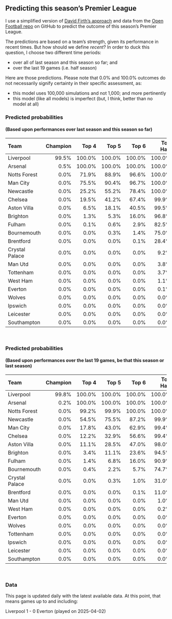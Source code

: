 
<!-- README.md is generated from README.Rmd. Please edit that file -->

## Predicting this season’s Premier League

I use a simplified version of [David Firth’s
approach](https://github.com/DavidFirth/alt3code) and data from the
[Open Football repo](https://github.com/openfootball/football.json) on
GitHub to predict the outcome of this season’s Premier League.

The predictions are based on a team’s strength, given its performance in
recent times. But how should we define *recent*? In order to duck this
question, I choose two different time periods:

- over all of last season and this season so far; and
- over the last 19 games (i.e. half season)

Here are those predictions. Please note that 0.0% and 100.0% outcomes do
not necessarily signify certainty in their specific assessment, as:

- this model uses 100,000 simulations and not 1,000; and more
  pertinently
- this model (like all models) is imperfect (but, I think, better than
  no model at all)

### Predicted probabilities

#### (Based upon performances over last season and this season so far)

<table>
<thead>
<tr>
<th style="text-align:left;">
Team
</th>
<th style="text-align:right;">
Champion
</th>
<th style="text-align:right;">
Top 4
</th>
<th style="text-align:right;">
Top 5
</th>
<th style="text-align:right;">
Top 6
</th>
<th style="text-align:right;">
Top Half
</th>
<th style="text-align:right;">
Relegation
</th>
</tr>
</thead>
<tbody>
<tr>
<td style="text-align:left;">
Liverpool
</td>
<td style="text-align:right;">
99.5%
</td>
<td style="text-align:right;">
100.0%
</td>
<td style="text-align:right;">
100.0%
</td>
<td style="text-align:right;">
100.0%
</td>
<td style="text-align:right;">
100.0%
</td>
<td style="text-align:right;">
0.0%
</td>
</tr>
<tr>
<td style="text-align:left;">
Arsenal
</td>
<td style="text-align:right;">
0.5%
</td>
<td style="text-align:right;">
100.0%
</td>
<td style="text-align:right;">
100.0%
</td>
<td style="text-align:right;">
100.0%
</td>
<td style="text-align:right;">
100.0%
</td>
<td style="text-align:right;">
0.0%
</td>
</tr>
<tr>
<td style="text-align:left;">
Notts Forest
</td>
<td style="text-align:right;">
0.0%
</td>
<td style="text-align:right;">
71.9%
</td>
<td style="text-align:right;">
88.9%
</td>
<td style="text-align:right;">
96.6%
</td>
<td style="text-align:right;">
100.0%
</td>
<td style="text-align:right;">
0.0%
</td>
</tr>
<tr>
<td style="text-align:left;">
Man City
</td>
<td style="text-align:right;">
0.0%
</td>
<td style="text-align:right;">
75.5%
</td>
<td style="text-align:right;">
90.4%
</td>
<td style="text-align:right;">
96.7%
</td>
<td style="text-align:right;">
100.0%
</td>
<td style="text-align:right;">
0.0%
</td>
</tr>
<tr>
<td style="text-align:left;">
Newcastle
</td>
<td style="text-align:right;">
0.0%
</td>
<td style="text-align:right;">
25.2%
</td>
<td style="text-align:right;">
55.2%
</td>
<td style="text-align:right;">
78.4%
</td>
<td style="text-align:right;">
100.0%
</td>
<td style="text-align:right;">
0.0%
</td>
</tr>
<tr>
<td style="text-align:left;">
Chelsea
</td>
<td style="text-align:right;">
0.0%
</td>
<td style="text-align:right;">
19.5%
</td>
<td style="text-align:right;">
41.2%
</td>
<td style="text-align:right;">
67.4%
</td>
<td style="text-align:right;">
99.9%
</td>
<td style="text-align:right;">
0.0%
</td>
</tr>
<tr>
<td style="text-align:left;">
Aston Villa
</td>
<td style="text-align:right;">
0.0%
</td>
<td style="text-align:right;">
6.5%
</td>
<td style="text-align:right;">
18.1%
</td>
<td style="text-align:right;">
40.5%
</td>
<td style="text-align:right;">
99.5%
</td>
<td style="text-align:right;">
0.0%
</td>
</tr>
<tr>
<td style="text-align:left;">
Brighton
</td>
<td style="text-align:right;">
0.0%
</td>
<td style="text-align:right;">
1.3%
</td>
<td style="text-align:right;">
5.3%
</td>
<td style="text-align:right;">
16.0%
</td>
<td style="text-align:right;">
96.8%
</td>
<td style="text-align:right;">
0.0%
</td>
</tr>
<tr>
<td style="text-align:left;">
Fulham
</td>
<td style="text-align:right;">
0.0%
</td>
<td style="text-align:right;">
0.1%
</td>
<td style="text-align:right;">
0.6%
</td>
<td style="text-align:right;">
2.9%
</td>
<td style="text-align:right;">
82.5%
</td>
<td style="text-align:right;">
0.0%
</td>
</tr>
<tr>
<td style="text-align:left;">
Bournemouth
</td>
<td style="text-align:right;">
0.0%
</td>
<td style="text-align:right;">
0.0%
</td>
<td style="text-align:right;">
0.3%
</td>
<td style="text-align:right;">
1.4%
</td>
<td style="text-align:right;">
75.0%
</td>
<td style="text-align:right;">
0.0%
</td>
</tr>
<tr>
<td style="text-align:left;">
Brentford
</td>
<td style="text-align:right;">
0.0%
</td>
<td style="text-align:right;">
0.0%
</td>
<td style="text-align:right;">
0.0%
</td>
<td style="text-align:right;">
0.1%
</td>
<td style="text-align:right;">
28.4%
</td>
<td style="text-align:right;">
0.0%
</td>
</tr>
<tr>
<td style="text-align:left;">
Crystal Palace
</td>
<td style="text-align:right;">
0.0%
</td>
<td style="text-align:right;">
0.0%
</td>
<td style="text-align:right;">
0.0%
</td>
<td style="text-align:right;">
0.0%
</td>
<td style="text-align:right;">
9.2%
</td>
<td style="text-align:right;">
0.0%
</td>
</tr>
<tr>
<td style="text-align:left;">
Man Utd
</td>
<td style="text-align:right;">
0.0%
</td>
<td style="text-align:right;">
0.0%
</td>
<td style="text-align:right;">
0.0%
</td>
<td style="text-align:right;">
0.0%
</td>
<td style="text-align:right;">
3.8%
</td>
<td style="text-align:right;">
0.0%
</td>
</tr>
<tr>
<td style="text-align:left;">
Tottenham
</td>
<td style="text-align:right;">
0.0%
</td>
<td style="text-align:right;">
0.0%
</td>
<td style="text-align:right;">
0.0%
</td>
<td style="text-align:right;">
0.0%
</td>
<td style="text-align:right;">
3.7%
</td>
<td style="text-align:right;">
0.0%
</td>
</tr>
<tr>
<td style="text-align:left;">
West Ham
</td>
<td style="text-align:right;">
0.0%
</td>
<td style="text-align:right;">
0.0%
</td>
<td style="text-align:right;">
0.0%
</td>
<td style="text-align:right;">
0.0%
</td>
<td style="text-align:right;">
1.1%
</td>
<td style="text-align:right;">
0.0%
</td>
</tr>
<tr>
<td style="text-align:left;">
Everton
</td>
<td style="text-align:right;">
0.0%
</td>
<td style="text-align:right;">
0.0%
</td>
<td style="text-align:right;">
0.0%
</td>
<td style="text-align:right;">
0.0%
</td>
<td style="text-align:right;">
0.1%
</td>
<td style="text-align:right;">
0.0%
</td>
</tr>
<tr>
<td style="text-align:left;">
Wolves
</td>
<td style="text-align:right;">
0.0%
</td>
<td style="text-align:right;">
0.0%
</td>
<td style="text-align:right;">
0.0%
</td>
<td style="text-align:right;">
0.0%
</td>
<td style="text-align:right;">
0.0%
</td>
<td style="text-align:right;">
0.1%
</td>
</tr>
<tr>
<td style="text-align:left;">
Ipswich
</td>
<td style="text-align:right;">
0.0%
</td>
<td style="text-align:right;">
0.0%
</td>
<td style="text-align:right;">
0.0%
</td>
<td style="text-align:right;">
0.0%
</td>
<td style="text-align:right;">
0.0%
</td>
<td style="text-align:right;">
99.9%
</td>
</tr>
<tr>
<td style="text-align:left;">
Leicester
</td>
<td style="text-align:right;">
0.0%
</td>
<td style="text-align:right;">
0.0%
</td>
<td style="text-align:right;">
0.0%
</td>
<td style="text-align:right;">
0.0%
</td>
<td style="text-align:right;">
0.0%
</td>
<td style="text-align:right;">
100.0%
</td>
</tr>
<tr>
<td style="text-align:left;">
Southampton
</td>
<td style="text-align:right;">
0.0%
</td>
<td style="text-align:right;">
0.0%
</td>
<td style="text-align:right;">
0.0%
</td>
<td style="text-align:right;">
0.0%
</td>
<td style="text-align:right;">
0.0%
</td>
<td style="text-align:right;">
100.0%
</td>
</tr>
</tbody>
</table>

<br/>

### Predicted probabilities

#### (Based upon performances over the last 19 games, be that this season or last season)

<table>
<thead>
<tr>
<th style="text-align:left;">
Team
</th>
<th style="text-align:right;">
Champion
</th>
<th style="text-align:right;">
Top 4
</th>
<th style="text-align:right;">
Top 5
</th>
<th style="text-align:right;">
Top 6
</th>
<th style="text-align:right;">
Top Half
</th>
<th style="text-align:right;">
Relegation
</th>
</tr>
</thead>
<tbody>
<tr>
<td style="text-align:left;">
Liverpool
</td>
<td style="text-align:right;">
99.8%
</td>
<td style="text-align:right;">
100.0%
</td>
<td style="text-align:right;">
100.0%
</td>
<td style="text-align:right;">
100.0%
</td>
<td style="text-align:right;">
100.0%
</td>
<td style="text-align:right;">
0.0%
</td>
</tr>
<tr>
<td style="text-align:left;">
Arsenal
</td>
<td style="text-align:right;">
0.2%
</td>
<td style="text-align:right;">
100.0%
</td>
<td style="text-align:right;">
100.0%
</td>
<td style="text-align:right;">
100.0%
</td>
<td style="text-align:right;">
100.0%
</td>
<td style="text-align:right;">
0.0%
</td>
</tr>
<tr>
<td style="text-align:left;">
Notts Forest
</td>
<td style="text-align:right;">
0.0%
</td>
<td style="text-align:right;">
99.2%
</td>
<td style="text-align:right;">
99.9%
</td>
<td style="text-align:right;">
100.0%
</td>
<td style="text-align:right;">
100.0%
</td>
<td style="text-align:right;">
0.0%
</td>
</tr>
<tr>
<td style="text-align:left;">
Newcastle
</td>
<td style="text-align:right;">
0.0%
</td>
<td style="text-align:right;">
54.5%
</td>
<td style="text-align:right;">
75.5%
</td>
<td style="text-align:right;">
87.2%
</td>
<td style="text-align:right;">
99.9%
</td>
<td style="text-align:right;">
0.0%
</td>
</tr>
<tr>
<td style="text-align:left;">
Man City
</td>
<td style="text-align:right;">
0.0%
</td>
<td style="text-align:right;">
17.8%
</td>
<td style="text-align:right;">
43.0%
</td>
<td style="text-align:right;">
62.9%
</td>
<td style="text-align:right;">
99.4%
</td>
<td style="text-align:right;">
0.0%
</td>
</tr>
<tr>
<td style="text-align:left;">
Chelsea
</td>
<td style="text-align:right;">
0.0%
</td>
<td style="text-align:right;">
12.2%
</td>
<td style="text-align:right;">
32.9%
</td>
<td style="text-align:right;">
56.6%
</td>
<td style="text-align:right;">
99.4%
</td>
<td style="text-align:right;">
0.0%
</td>
</tr>
<tr>
<td style="text-align:left;">
Aston Villa
</td>
<td style="text-align:right;">
0.0%
</td>
<td style="text-align:right;">
11.1%
</td>
<td style="text-align:right;">
28.5%
</td>
<td style="text-align:right;">
47.0%
</td>
<td style="text-align:right;">
98.0%
</td>
<td style="text-align:right;">
0.0%
</td>
</tr>
<tr>
<td style="text-align:left;">
Brighton
</td>
<td style="text-align:right;">
0.0%
</td>
<td style="text-align:right;">
3.4%
</td>
<td style="text-align:right;">
11.1%
</td>
<td style="text-align:right;">
23.6%
</td>
<td style="text-align:right;">
94.5%
</td>
<td style="text-align:right;">
0.0%
</td>
</tr>
<tr>
<td style="text-align:left;">
Fulham
</td>
<td style="text-align:right;">
0.0%
</td>
<td style="text-align:right;">
1.4%
</td>
<td style="text-align:right;">
6.8%
</td>
<td style="text-align:right;">
16.0%
</td>
<td style="text-align:right;">
90.9%
</td>
<td style="text-align:right;">
0.0%
</td>
</tr>
<tr>
<td style="text-align:left;">
Bournemouth
</td>
<td style="text-align:right;">
0.0%
</td>
<td style="text-align:right;">
0.4%
</td>
<td style="text-align:right;">
2.2%
</td>
<td style="text-align:right;">
5.7%
</td>
<td style="text-align:right;">
74.7%
</td>
<td style="text-align:right;">
0.0%
</td>
</tr>
<tr>
<td style="text-align:left;">
Crystal Palace
</td>
<td style="text-align:right;">
0.0%
</td>
<td style="text-align:right;">
0.0%
</td>
<td style="text-align:right;">
0.3%
</td>
<td style="text-align:right;">
1.0%
</td>
<td style="text-align:right;">
31.0%
</td>
<td style="text-align:right;">
0.0%
</td>
</tr>
<tr>
<td style="text-align:left;">
Brentford
</td>
<td style="text-align:right;">
0.0%
</td>
<td style="text-align:right;">
0.0%
</td>
<td style="text-align:right;">
0.0%
</td>
<td style="text-align:right;">
0.1%
</td>
<td style="text-align:right;">
11.0%
</td>
<td style="text-align:right;">
0.0%
</td>
</tr>
<tr>
<td style="text-align:left;">
Man Utd
</td>
<td style="text-align:right;">
0.0%
</td>
<td style="text-align:right;">
0.0%
</td>
<td style="text-align:right;">
0.0%
</td>
<td style="text-align:right;">
0.0%
</td>
<td style="text-align:right;">
1.0%
</td>
<td style="text-align:right;">
0.0%
</td>
</tr>
<tr>
<td style="text-align:left;">
West Ham
</td>
<td style="text-align:right;">
0.0%
</td>
<td style="text-align:right;">
0.0%
</td>
<td style="text-align:right;">
0.0%
</td>
<td style="text-align:right;">
0.0%
</td>
<td style="text-align:right;">
0.2%
</td>
<td style="text-align:right;">
0.0%
</td>
</tr>
<tr>
<td style="text-align:left;">
Everton
</td>
<td style="text-align:right;">
0.0%
</td>
<td style="text-align:right;">
0.0%
</td>
<td style="text-align:right;">
0.0%
</td>
<td style="text-align:right;">
0.0%
</td>
<td style="text-align:right;">
0.0%
</td>
<td style="text-align:right;">
0.0%
</td>
</tr>
<tr>
<td style="text-align:left;">
Wolves
</td>
<td style="text-align:right;">
0.0%
</td>
<td style="text-align:right;">
0.0%
</td>
<td style="text-align:right;">
0.0%
</td>
<td style="text-align:right;">
0.0%
</td>
<td style="text-align:right;">
0.0%
</td>
<td style="text-align:right;">
0.0%
</td>
</tr>
<tr>
<td style="text-align:left;">
Tottenham
</td>
<td style="text-align:right;">
0.0%
</td>
<td style="text-align:right;">
0.0%
</td>
<td style="text-align:right;">
0.0%
</td>
<td style="text-align:right;">
0.0%
</td>
<td style="text-align:right;">
0.0%
</td>
<td style="text-align:right;">
0.0%
</td>
</tr>
<tr>
<td style="text-align:left;">
Ipswich
</td>
<td style="text-align:right;">
0.0%
</td>
<td style="text-align:right;">
0.0%
</td>
<td style="text-align:right;">
0.0%
</td>
<td style="text-align:right;">
0.0%
</td>
<td style="text-align:right;">
0.0%
</td>
<td style="text-align:right;">
99.9%
</td>
</tr>
<tr>
<td style="text-align:left;">
Leicester
</td>
<td style="text-align:right;">
0.0%
</td>
<td style="text-align:right;">
0.0%
</td>
<td style="text-align:right;">
0.0%
</td>
<td style="text-align:right;">
0.0%
</td>
<td style="text-align:right;">
0.0%
</td>
<td style="text-align:right;">
100.0%
</td>
</tr>
<tr>
<td style="text-align:left;">
Southampton
</td>
<td style="text-align:right;">
0.0%
</td>
<td style="text-align:right;">
0.0%
</td>
<td style="text-align:right;">
0.0%
</td>
<td style="text-align:right;">
0.0%
</td>
<td style="text-align:right;">
0.0%
</td>
<td style="text-align:right;">
100.0%
</td>
</tr>
</tbody>
</table>

<br/>

### Data

This page is updated daily with the latest available data. At this
point, that means games up to and including:

Liverpool 1 - 0 Everton (played on 2025-04-02)
